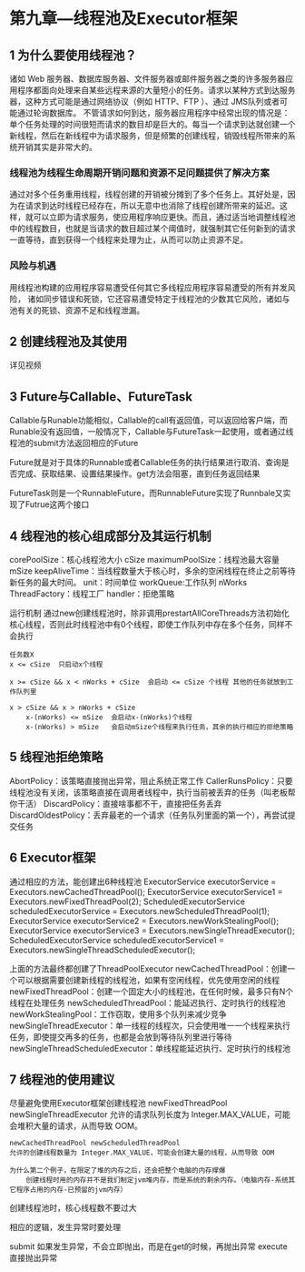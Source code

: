 # 第九章—线程池及Executor框架

## 1 为什么要使用线程池？

诸如 Web 服务器、数据库服务器、文件服务器或邮件服务器之类的许多服务器应用程序都面向处理来自某些远程来源的大量短小的任务。请求以某种方式到达服务器，这种方式可能是通过网络协议（例如 HTTP、FTP ）、通过 JMS队列或者可能通过轮询数据库。	不管请求如何到达，服务器应用程序中经常出现的情况是：单个任务处理的时间很短而请求的数目却是巨大的。每当一个请求到达就创建一个新线程，然后在新线程中为请求服务，但是频繁的创建线程，销毁线程所带来的系统开销其实是非常大的。

### 线程池为线程生命周期开销问题和资源不足问题提供了解决方案

通过对多个任务重用线程，线程创建的开销被分摊到了多个任务上。其好处是，因为在请求到达时线程已经存在，所以无意中也消除了线程创建所带来的延迟。这样，就可以立即为请求服务，使应用程序响应更快。而且，通过适当地调整线程池中的线程数目，也就是当请求的数目超过某个阈值时，就强制其它任何新到的请求一直等待，直到获得一个线程来处理为止，从而可以防止资源不足。

### 风险与机遇  
用线程池构建的应用程序容易遭受任何其它多线程应用程序容易遭受的所有并发风险，
诸如同步错误和死锁，它还容易遭受特定于线程池的少数其它风险，诸如与池有关的死锁、资源不足和线程泄漏。




## 2 创建线程池及其使用

详见视频

## 3 Future与Callable、FutureTask

Callable与Runable功能相似，Callable的call有返回值，可以返回给客户端，而Runable没有返回值，一般情况下，Callable与FutureTask一起使用，或者通过线程池的submit方法返回相应的Future

Future就是对于具体的Runnable或者Callable任务的执行结果进行取消、查询是否完成、获取结果、设置结果操作。get方法会阻塞，直到任务返回结果

FutureTask则是一个RunnableFuture，而RunnableFuture实现了Runnbale又实现了Futrue这两个接口


## 4 线程池的核心组成部分及其运行机制

corePoolSize：核心线程池大小 cSize
maximumPoolSize：线程池最大容量  mSize
keepAliveTime：当线程数量大于核心时，多余的空闲线程在终止之前等待新任务的最大时间。
unit：时间单位
workQueue:工作队列 nWorks
ThreadFactory：线程工厂
handler：拒绝策略

运行机制
    通过new创建线程池时，除非调用prestartAllCoreThreads方法初始化核心线程，否则此时线程池中有0个线程，即使工作队列中存在多个任务，同样不会执行

    任务数X
    x <= cSize  只启动x个线程

    x >= cSize && x < nWorks + cSize  会启动 <= cSize 个线程 其他的任务就放到工作队列里

    x > cSize && x > nWorks + cSize
        x-(nWorks) <= mSize  会启动x-(nWorks)个线程
        x-(nWorks) > mSize   会启动mSize个线程来执行任务，其余的执行相应的拒绝策略




## 5 线程池拒绝策略

AbortPolicy：该策略直接抛出异常，阻止系统正常工作
CallerRunsPolicy：只要线程池没有关闭，该策略直接在调用者线程中，执行当前被丢弃的任务（叫老板帮你干活）
DiscardPolicy：直接啥事都不干，直接把任务丢弃
DiscardOldestPolicy：丢弃最老的一个请求（任务队列里面的第一个），再尝试提交任务

## 6 Executor框架

通过相应的方法，能创建出6种线程池
ExecutorService executorService = Executors.newCachedThreadPool();
ExecutorService executorService1 = Executors.newFixedThreadPool(2);
ScheduledExecutorService scheduledExecutorService = Executors.newScheduledThreadPool(1);
ExecutorService executorService2 = Executors.newWorkStealingPool();
ExecutorService executorService3 = Executors.newSingleThreadExecutor();
ScheduledExecutorService scheduledExecutorService1 = Executors.newSingleThreadScheduledExecutor();

上面的方法最终都创建了ThreadPoolExecutor
newCachedThreadPool：创建一个可以根据需要创建新线程的线程池，如果有空闲线程，优先使用空闲的线程
newFixedThreadPool：创建一个固定大小的线程池，在任何时候，最多只有N个线程在处理任务
newScheduledThreadPool：能延迟执行、定时执行的线程池
newWorkStealingPool：工作窃取，使用多个队列来减少竞争
newSingleThreadExecutor：单一线程的线程次，只会使用唯一一个线程来执行任务，即使提交再多的任务，也都是会放到等待队列里进行等待
newSingleThreadScheduledExecutor：单线程能延迟执行、定时执行的线程池




## 7 线程池的使用建议

尽量避免使用Executor框架创建线程池
    newFixedThreadPool  newSingleThreadExecutor
    允许的请求队列长度为 Integer.MAX_VALUE，可能会堆积大量的请求，从而导致 OOM。

    newCachedThreadPool newScheduledThreadPool
    允许的创建线程数量为 Integer.MAX_VALUE，可能会创建大量的线程，从而导致 OOM

    为什么第二个例子，在限定了堆的内存之后，还会把整个电脑的内存撑爆
        创建线程时用的内存并不是我们制定jvm堆内存，而是系统的剩余内存。（电脑内存-系统其它程序占用的内存-已预留的jvm内存）

创建线程池时，核心线程数不要过大

相应的逻辑，发生异常时要处理

submit 如果发生异常，不会立即抛出，而是在get的时候，再抛出异常
execute 直接抛出异常
